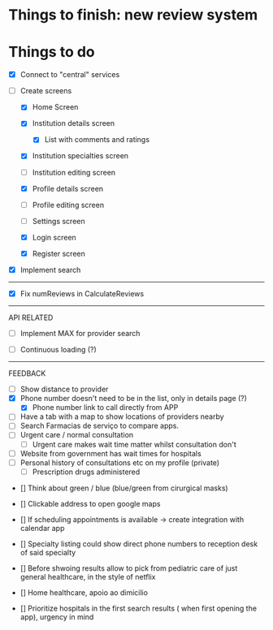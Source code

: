 # Things to finish: new review system

# Things to do

-   [x] Connect to "central" services

-   [ ] Create screens
    -   [x] Home Screen
    -   [x] Institution details screen
        -   [x] List with comments and ratings
    -   [x] Institution specialties screen
    -   [ ] Institution editing screen
    -   [x] Profile details screen
    -   [ ] Profile editing screen
    -   [ ] Settings screen

    -   [x] Login screen
    -   [x] Register screen
-   [x] Implement search

----------------

- [x] Fix numReviews in CalculateReviews 



----------------
API RELATED

- [ ] Implement MAX for provider search
- [ ] Continuous loading (?)




-------------
FEEDBACK

- [ ] Show distance to provider
- [x] Phone number doesn't need to be in the list, only in details page (?)
    - [x] Phone number link to call directly from APP
- [ ] Have a tab with a map to show locations of providers nearby
- [ ] Search Farmacias de serviço to compare apps. 
- [ ] Urgent care / normal consultation
    - [ ] Urgent care makes wait time matter whilst consultation don't
 
- [ ] Website from government has wait times for hospitals 
- [ ] Personal history of consultations etc on my profile (private)
    - [ ] Prescription drugs administered 

- [] Think about green / blue (blue/green from cirurgical masks)
- [] Clickable address to open google maps

- [] If scheduling appointments is available -> create integration with calendar app

- [] Specialty listing could show direct phone numbers to reception desk of said specialty

- [] Before shwoing results allow to pick from pediatric care of just general healthcare, in the style of netflix 

- [] Home healthcare, apoio ao dimicilio 

- [] Prioritize hospitals in the first search results ( when first opening the app), urgency in mind